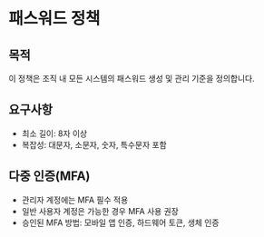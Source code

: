 # 패스워드 정책

## 목적
이 정책은 조직 내 모든 시스템의 패스워드 생성 및 관리 기준을 정의합니다.

## 요구사항
- 최소 길이: 8자 이상
- 복잡성: 대문자, 소문자, 숫자, 특수문자 포함

## 다중 인증(MFA)
- 관리자 계정에는 MFA 필수 적용
- 일반 사용자 계정은 가능한 경우 MFA 사용 권장
- 승인된 MFA 방법: 모바일 앱 인증, 하드웨어 토큰, 생체 인증